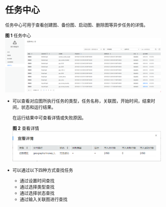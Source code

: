 # 任务中心<a name="ges_01_0064"></a>

任务中心可用于查看创建图、备份图、启动图、删除图等异步任务的详情。

**图 1**  任务中心<a name="fig1750313255208"></a>  
![](figures/任务中心.png "任务中心")

-   可以查看对应图所执行任务的类型，任务名称，关联图，开始时间，结束时间，状态和运行结果。

    在运行结果中可查看详情或失败原因。

    **图 2**  查看详情<a name="fig1579118161815"></a>  
    ![](figures/查看详情.png "查看详情")

-   可以通过以下四种方式查找任务
    -   通过设置时间查找
    -   通过选择类型查找
    -   通过选择状态查找
    -   通过输入关联图进行查找


